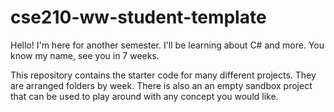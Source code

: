 # cse210-ww-student-template
Hello! I'm here for another semester. I'll be learning about C# and more. You know my name, see you in 7 weeks. 

This repository contains the starter code for many different projects. They are arranged folders by week. There is also an an empty sandbox project that can be used to play around with any concept you would like.

